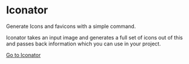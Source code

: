 # Iconator

Generate Icons and favicons with a simple command.

Iconator takes an input image and generates a full set of icons out of this and passes back information which you can use in your project.

[Go to Iconator]([https://iconator.svd.im)
